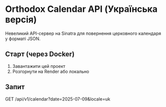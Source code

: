 # Orthodox Calendar API (Українська версія)

Невеликий API-сервер на Sinatra для повернення церковного календаря у форматі JSON.

## Старт (через Docker)
1. Завантажити цей проект
2. Розгорнути на Render або локально

## Запит
GET /api/v1/calendar?date=2025-07-09&locale=uk
